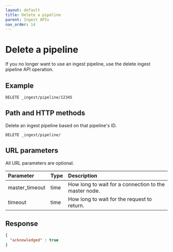```yaml
---
layout: default
title: Delete a pipeline
parent: Ingest APIs
nav_order: 14
---
```


# Delete a pipeline

If you no longer want to use an ingest pipeline, use the delete ingest pipeline API operation.

## Example

```
DELETE _ingest/pipeline/12345
```

## Path and HTTP methods

Delete an ingest pipeline based on that pipeline's ID.

```
DELETE _ingest/pipeline/
```

## URL parameters

All URL parameters are optional.

Parameter | Type | Description
:--- | :--- | :---
master_timeout | time | How long to wait for a connection to the master node.
timeout | time | How long to wait for the request to return.

## Response

```json
{
  "acknowledged" : true
}
```